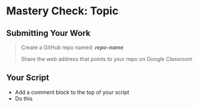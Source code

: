 # Mastery Check: Topic

## Submitting Your Work
> Create a GitHub repo named: ***repo-name***
>
> Share the web address that points to your repo on Google Classroom

## Your Script

- Add a comment block to the top of your script
- Do this
